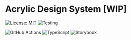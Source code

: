 # Acrylic Design System [WIP]
[![License: MIT](https://img.shields.io/badge/License-MIT-yellow.svg)](https://opensource.org/licenses/MIT)
![Testing](https://github.com/mingsumsze/design-system/actions/workflows/ci.yml/badge.svg)

![GitHub Actions](https://img.shields.io/badge/github%20actions-%232671E5.svg?style=for-the-badge&logo=githubactions&logoColor=white)
![TypeScript](https://img.shields.io/badge/typescript-%23007ACC.svg?style=for-the-badge&logo=typescript&logoColor=white)
![Storybook](https://img.shields.io/badge/-Storybook-FF4785?style=for-the-badge&logo=storybook&logoColor=white)
